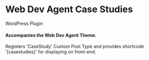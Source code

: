 # Web Dev Agent Case Studies
 WordPress Plugin


#### Accompanies the Web Dev Agent Theme.
 
Registers 'CaseStudy' Custom Post Type and provides shortcode '[casestudies]' for displaying on front-end.
